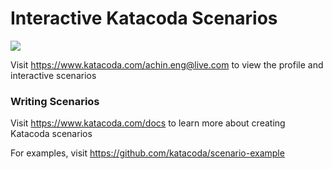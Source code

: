 # Interactive Katacoda Scenarios

[![](http://shields.katacoda.com/katacoda/achin.eng@live.com/count.svg)](https://www.katacoda.com/achin.eng@live.com "Get your profile on Katacoda.com")

Visit https://www.katacoda.com/achin.eng@live.com to view the profile and interactive scenarios

### Writing Scenarios
Visit https://www.katacoda.com/docs to learn more about creating Katacoda scenarios

For examples, visit https://github.com/katacoda/scenario-example
